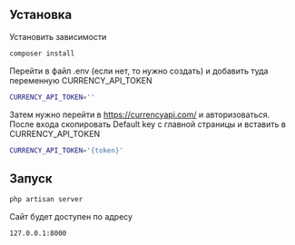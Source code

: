 ## Установка


Установить зависимости

```sh
composer install
```

Перейти в файл .env (если нет, то нужно создать) и добавить туда переменную CURRENCY_API_TOKEN

```sh
CURRENCY_API_TOKEN=''
```

Затем нужно перейти в https://currencyapi.com/ и авторизоваться.
После входа скопировать Default key с главной страницы и вставить в CURRENCY_API_TOKEN

```sh
CURRENCY_API_TOKEN='{token}'
```

## Запуск
```sh
php artisan server
```

Сайт будет доступен по адресу
```sh
127.0.0.1:8000
```

